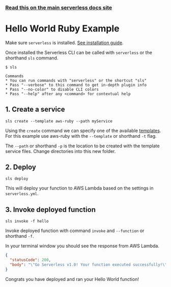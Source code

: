 <!--
title: Hello World Ruby Example
menuText: Ruby
description: Create a Ruby Hello World Lambda function
layout: Doc
-->

<!-- DOCS-SITE-LINK:START automatically generated  -->

### [Read this on the main serverless docs site](https://www.serverless.com/framework/docs/providers/aws/examples/hello-world/ruby/)

<!-- DOCS-SITE-LINK:END -->

# Hello World Ruby Example

Make sure `serverless` is installed. [See installation guide](https://www.serverless.com/framework/docs/getting-started).

Once installed the Serverless CLI can be called with `serverless` or the shorthand `sls` command.

```
$ sls

Commands
* You can run commands with "serverless" or the shortcut "sls"
* Pass "--verbose" to this command to get in-depth plugin info
* Pass "--no-color" to disable CLI colors
* Pass "--help" after any <command> for contextual help
```

## 1. Create a service

```
sls create --template aws-ruby --path myService
```

Using the `create` command we can specify one of the available [templates](https://serverless.com/framework/docs/providers/aws/cli-reference/create#available-templates). For this example use aws-ruby with the `--template` or shorthand `-t` flag.

The `--path` or shorthand `-p` is the location to be created with the template service files. Change directories into this new folder.

## 2. Deploy

```
sls deploy
```

This will deploy your function to AWS Lambda based on the settings in `serverless.yml`.

## 3. Invoke deployed function

```
sls invoke -f hello
```

Invoke deployed function with command `invoke` and `--function` or shorthand `-f`.

In your terminal window you should see the response from AWS Lambda.

```json
{
  "statusCode": 200,
  "body": "\"Go Serverless v1.0! Your function executed successfully!\""
}
```

Congrats you have deployed and ran your Hello World function!
